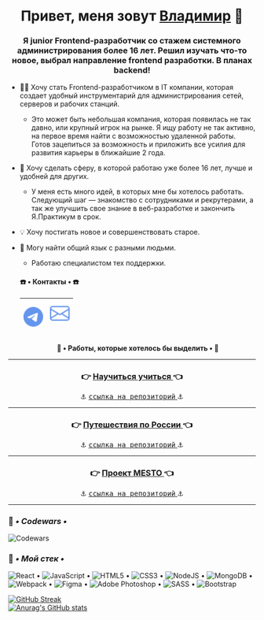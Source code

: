 <h1 align="center">Привет, меня зовут <a href="https://vk.com/c4ctys" target="_blank">Владимир</a> 👋

<h3 align="center">Я junior Frontend-разработчик со стажем системного администрирования более 16 лет. Решил изучать что-то новое, выбрал направление frontend разработки. В планах backend!</h3>

+ 👨‍💻 Хочу стать Frontend-разработчиком в IT компании, которая создает удобный инструментарий для администрирования сетей, серверов и рабочих станций.
  - Это может быть небольшая компания, которая появилась не так давно, или крупный игрок на рынке. Я ищу работу не так активно, на первое время найти с возможностью удаленной работы. Готов зацепиться за возможность и приложить все усилия для развития карьеры в ближайшие 2 года.
+ 💞 Хочу сделать сферу, в которой работаю уже более 16 лет, лучше и удобней для других.
  - У меня есть много идей, в которых мне бы хотелось работать. Следующий шаг — знакомство с сотрудниками и рекрутерами,
а так же улучшить свое знание в веб-разработке и закончить Я.Практикум в срок.
+ 💡 Хочу постигать новое и совершенствовать старое.
+ 🤝 Могу найти общий язык с разными людьми.
  - Работаю специалистом тех поддержки.
  

  <h4> ☎️ • Контакты • ☎️ </h4>
  
  | <p><a href="https://t.me/khortys" target="_blank" rel="noreferrer"><img src="./telegram.svg" alt="telegram" width="40" height="40" /></a> | <a href="mailto:cactys95@yandex.ru" target="_blank" rel="noreferrer"><img src="./envelope.svg" alt="e-mail" width="40" height="40" /></a></p> |
  |---|---|

  **<p align="center">💾 • Работы, которые хотелось бы выделить • 💾</p>**
  
___
  <h3 align="center">👉 <a href="https://cactys.github.io/how-to-learn/" target="_blank"> Научиться учиться </a> 👈</h3> 
  <p align="center">⚓ <a href="https://github.com/cactys/how-to-learn/" target="_blank"> <kbd>ссылка на репозиторий</kbd> </a> ⚓</p> 
  
___
  <h3 align="center">👉 <a href="https://cactys.github.io/russian-travel/" target="_blank"> Путешествия по России </a> 👈</h3>
  <p align="center">⚓ <a href="https://github.com/cactys/russian-travel/" target="_blank"> <kbd>ссылка на репозиторий</kbd> </a> ⚓</p>
  
___
  <h3 align="center">👉 <a href="https://cactys.github.io/react-mesto-auth/" target="_blank"> Проект MESTO </a> 👈</h3>
  <p align="center">⚓ <a href="https://github.com/cactys/react-mesto-auth/" target="_blank"> <kbd>ссылка на репозиторий</kbd> </a> ⚓</p>
  
___

### 🔧 ***• Codewars •***
![Codewars](https://www.codewars.com/users/khortys/badges/large)

### 🔨 ***• Мой стек •***
![React](https://img.shields.io/badge/react-%2320232a.svg?style=for-the-badge&logo=react&logoColor=%2361DAFB) • ![JavaScript](https://img.shields.io/badge/javascript-%23323330.svg?style=for-the-badge&logo=javascript&logoColor=%23F7DF1E) • ![HTML5](https://img.shields.io/badge/html5-%23E34F26.svg?style=for-the-badge&logo=html5&logoColor=white) • ![CSS3](https://img.shields.io/badge/css3-%231572B6.svg?style=for-the-badge&logo=css3&logoColor=white) • ![NodeJS](https://img.shields.io/badge/node.js-6DA55F?style=for-the-badge&logo=node.js&logoColor=white) • ![MongoDB](https://img.shields.io/badge/MongoDB-%234ea94b.svg?style=for-the-badge&logo=mongodb&logoColor=white) • ![Webpack](https://img.shields.io/badge/webpack-%238DD6F9.svg?style=for-the-badge&logo=webpack&logoColor=black) • ![Figma](https://img.shields.io/badge/figma-%23F24E1E.svg?style=for-the-badge&logo=figma&logoColor=white) • ![Adobe Photoshop](https://img.shields.io/badge/adobe%20photoshop-%2331A8FF.svg?style=for-the-badge&logo=adobe%20photoshop&logoColor=white) • ![SASS](https://img.shields.io/badge/SASS-hotpink.svg?style=for-the-badge&logo=SASS&logoColor=white) • ![Bootstrap](https://img.shields.io/badge/bootstrap-%23563D7C.svg?style=for-the-badge&logo=bootstrap&logoColor=white)

[![GitHub Streak](http://github-readme-streak-stats.herokuapp.com?user=cactys&theme=merko&hide_border=true&locale=ru&date_format=M%20j%5B%2C%20Y%5D&background=07086A&stroke=0711DD&ring=DD9124&fire=DD6519)](https://git.io/streak-stats)  
[![Anurag's GitHub stats](https://github-readme-stats.vercel.app/api?username=cactys)](https://github.com/anuraghazra/github-readme-stats)
